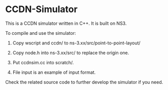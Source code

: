 CCDN-Simulator
==============

This is a CCDN simulator written in C++. It is built on NS3.

To compile and use the simulator:

1) Copy wscript and ccdn/ to ns-3.xx/src/point-to-point-layout/

2) Copy node.h into ns-3.xx/src/ to replace the origin one.

3) Put ccdnsim.cc into scratch/. 

4) File input is an example of input format.

Check the related source code to further develop the simulator if you need.
